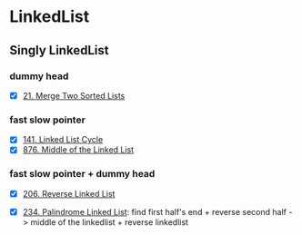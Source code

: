 # LinkedList
## Singly LinkedList
### dummy head
- [x] [21. Merge Two Sorted Lists](https://leetcode.com/problems/merge-two-sorted-lists)

### fast slow pointer
- [x] [141. Linked List Cycle](https://leetcode.com/problems/linked-list-cycle) 
- [x] [876. Middle of the Linked List](https://leetcode.com/problems/middle-of-the-linked-list)

### fast slow pointer + dummy head
- [x] [206. Reverse Linked List](https://leetcode.com/problems/reverse-linked-list)
- [x] [234. Palindrome Linked List](https://leetcode.com/problems/palindrome-linked-list): find first half's end + reverse second half -> middle of the linkedlist + reverse linkedlist

